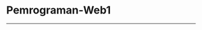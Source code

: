 <html>
    <head>
        <title>.</title>
    </head>
    <body>
        <h1>Pemrograman-Web1</h1>
        <hr>
    </body>
</html>
